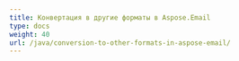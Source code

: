 ```yaml
---
title: Конвертация в другие форматы в Aspose.Email
type: docs
weight: 40
url: /java/conversion-to-other-formats-in-aspose-email/
---
```


